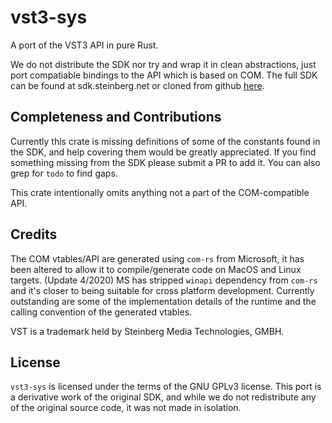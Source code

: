 # vst3-sys

A port of the VST3 API in pure Rust. 

We do not distribute the SDK nor try and wrap it in clean abstractions, just port compatiable bindings to the API which is based on COM. The full SDK can be found at sdk.steinberg.net or cloned from github [here](https://github.com/steinbergmedia/vst3sdk). 

## Completeness and Contributions

Currently this crate is missing definitions of some of the constants found in the SDK, and help covering them would be greatly appreciated. If you find something missing from the SDK please submit a PR to add it. You can also grep for `todo` to find gaps. 

This crate intentionally omits anything not a part of the COM-compatible API. 

## Credits

The COM vtables/API are generated using `com-rs` from Microsoft, it has been altered to allow it to compile/generate code on MacOS and Linux targets. (Update 4/2020) MS has stripped `winapi` dependency from `com-rs` and it's closer to being suitable for cross platform development. Currently outstanding are some of the implementation details of the runtime and the calling convention of the generated vtables. 

VST is a trademark held by Steinberg Media Technologies, GMBH.  

## License

`vst3-sys` is licensed under the terms of the GNU GPLv3 license. This port is a derivative work of the original SDK, and while we do not redistribute any of the original source code, it was not made in isolation. 
